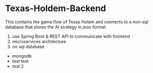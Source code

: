 # Texas-Holdem-Backend
This contains the game flow of Texas Holem and connects to a non-sql database that stores the AI strategy in json format.

1. use Spring Boot & REST API to communicate with frontend
2. microservices architecture
3. no sql database
- mongodb
- test test
- test 2